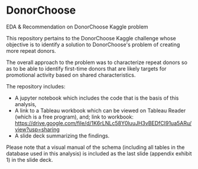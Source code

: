 # DonorChoose
EDA &amp; Recommendation on DonorChoose Kaggle problem

This repository pertains to the DonorChoose Kaggle challenge whose objective is to
identify a solution to DonorChoose's problem of creating more repeat donors.

The overall approach to the problem was to characterize repeat donors so as to be able
to identify first-time donors that are likely targets for promotional activity based on
shared characteristics. 

The repository includes:

* A jupyter notebook which includes the code that is the basis of this analysis, 
* A link to a Tableau workbook which can be viewed on Tableau Reader (which is a free program), and;
      link to workbook: https://drive.google.com/file/d/1K6rLNLc58Y0luuJH3vBEDfCI91ua5ARu/view?usp=sharing
* A slide deck summarizing the findings. 

Please note that a visual manual of the schema (including all tables in the database used in this analysis)
is included as the last slide (appendix exhibit 1) in the slide deck.
